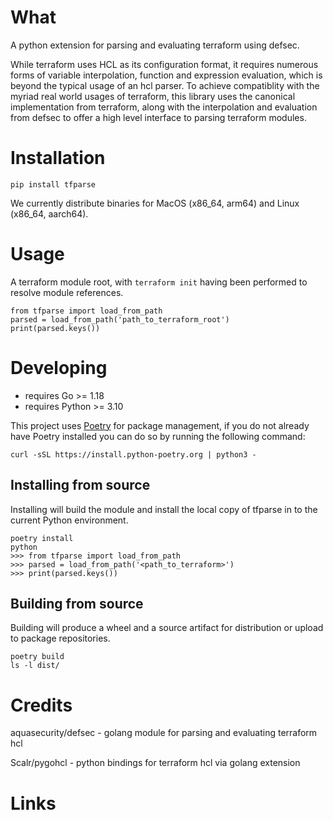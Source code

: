 
# What

A python extension for parsing and evaluating terraform using defsec.

While terraform uses HCL as its configuration format, it requires numerous
forms of variable interpolation, function and expression evaluation, which
is beyond the typical usage of an hcl parser. To achieve compatiblity
with the myriad real world usages of terraform, this library uses the
canonical implementation from terraform, along with the interpolation and evaluation
from defsec to offer a high level interface to parsing terraform modules.

# Installation

```
pip install tfparse
```

We currently distribute binaries for MacOS (x86_64, arm64) and Linux (x86_64, aarch64).


# Usage

A terraform module root, with `terraform init` having been performed to resolve module references.

```
from tfparse import load_from_path
parsed = load_from_path('path_to_terraform_root')
print(parsed.keys())
```

# Developing

- requires Go >= 1.18
- requires Python >= 3.10

This project uses [Poetry][poetry_website] for package management, if you do not already have Poetry installed you can do so by running the following command:

    curl -sSL https://install.python-poetry.org | python3 -



## Installing from source

Installing will build the module and install the local copy of tfparse in to the current Python environment.

```shell
poetry install
python
>>> from tfparse import load_from_path
>>> parsed = load_from_path('<path_to_terraform>')
>>> print(parsed.keys())
```

## Building from source

Building will produce a wheel and a source artifact for distribution or upload to package repositories.

```shell
poetry build
ls -l dist/
```


# Credits

aquasecurity/defsec - golang module for parsing and evaluating terraform hcl

Scalr/pygohcl - python bindings for terraform hcl via golang extension

# Links

[poetry_website]: https://python-poetry.org/